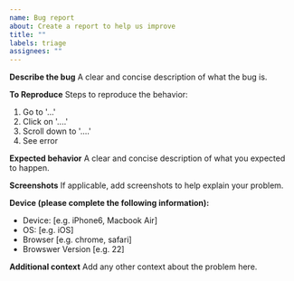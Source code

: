 ```yaml
---
name: Bug report
about: Create a report to help us improve
title: ""
labels: triage
assignees: ""
---
```


**Describe the bug**
A clear and concise description of what the bug is.

**To Reproduce**
Steps to reproduce the behavior:

1.  Go to '...'
1.  Click on '....'
1.  Scroll down to '....'
1.  See error

**Expected behavior**
A clear and concise description of what you expected to happen.

**Screenshots**
If applicable, add screenshots to help explain your problem.

**Device (please complete the following information):**

-   Device: [e.g. iPhone6, Macbook Air]
-   OS: [e.g. iOS]
-   Browser [e.g. chrome, safari]
-   Browswer Version [e.g. 22]

**Additional context**
Add any other context about the problem here.
